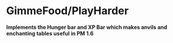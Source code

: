 # GimmeFood/PlayHarder

<b>Implements the Hunger bar and XP Bar which makes anvils and enchanting tables useful in PM 1.6 </b>
